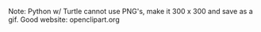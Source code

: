 Note: Python w/ Turtle cannot use PNG's, make it  300 x 300 and save as a gif.
Good website: openclipart.org